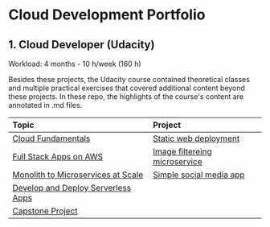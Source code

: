 # Cloud Development Portfolio

## 1. Cloud Developer (Udacity)

Workload: 4 months - 10 h/week (160 h)

Besides these projects, the Udacity course contained theoretical classes and multiple practical exercises that covered additional content beyond these projects. In these repo, the highlights of the course's content are annotated in .md files.

| Topic | Project |
|:-------|:-------|
|[Cloud Fundamentals](https://github.com/gonzalo-munillag/Cloud_Development_Portfolio/tree/main/Cloud_Fundamentals)|[Static web deployment](https://github.com/gonzalo-munillag/Cloud_Development_Portfolio/tree/main/Cloud_Fundamentals/Deploy_Static_Website_on_AWS)|
|[Full Stack Apps on AWS](https://github.com/gonzalo-munillag/Cloud_Development_Portfolio/tree/main/Full_Stack_Apps_On_AWS)|[Image filtereing microservice](https://github.com/gonzalo-munillag/Cloud_Development_Portfolio/tree/main/Full_Stack_Apps_On_AWS/image-filter-starter-code)|
|[Monolith to Microservices at Scale](https://github.com/gonzalo-munillag/Cloud_Development_Portfolio/tree/main/Monolith_to_Microservices_at_Scale)|[Simple social media app](https://github.com/gonzalo-munillag/Cloud_Development_Portfolio/tree/main/Monolith_to_Microservices_at_Scale/nd9990-c3-microservices-exercises-master/project)|
|[Develop and Deploy Serverless Apps](https://github.com/gonzalo-munillag/Cloud_Development_Portfolio/tree/main/Develop_and_Deploy_Serverless_Apps)||
|[Capstone Project](https://github.com/gonzalo-munillag/Cloud_Development_Portfolio/tree/main/Capstone_Project)||
